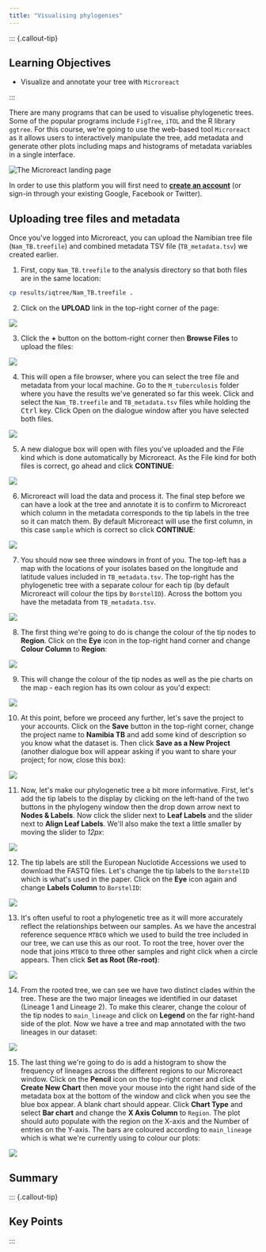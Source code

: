 ```yaml
---
title: "Visualising phylogenies"
---
```


::: {.callout-tip}
## Learning Objectives

- Visualize and annotate your tree with `Microreact`

:::

There are many programs that can be used to visualise phylogenetic trees.  Some of the popular programs include `FigTree`, `iTOL` and the R library `ggtree`.  For this course, we're going to use the web-based tool `Microreact` as it allows users to interactively manipulate the tree, add metadata and generate other plots including maps and histograms of metadata variables in a single interface.

![The Microreact landing page](images/microreact_landing.png)

In order to use this platform you will first need to [**create an account**](https://microreact.org/api/auth/signin) (or sign-in through your existing Google, Facebook or Twitter).

## Uploading tree files and metadata

Once you've logged into Microreact, you can upload the Namibian tree file (`Nam_TB.treefile`) and combined metadata TSV file (`TB_metadata.tsv`) we created earlier. 

1. First, copy `Nam_TB.treefile` to the analysis directory so that both files are in the same location:

```bash
cp results/iqtree/Nam_TB.treefile .
```

2. Click on the **UPLOAD** link in the top-right corner of the page:

![](images/microreact_upload1.png)

3. Click the **+** button on the bottom-right corner then **Browse Files** to upload the files:

![](images/microreact_upload2.png)

4. This will open a file browser, where you can select the tree file and metadata from your local machine. Go to the `M_tuberculosis` folder where you have the results we've generated so far this week. Click and select the `Nam_TB.treefile` and `TB_metadata.tsv` files while holding the <kbd>Ctrl</kbd> key. Click Open on the dialogue window after you have selected both files.

![](images/microreact_upload3.png)

5. A new dialogue box will open with files you've uploaded and the File kind which is done automatically by Microreact.  As the File kind for both files is correct, go ahead and click **CONTINUE**:

![](images/microreact_upload4.png)

6. Microreact will load the data and process it.  The final step before we can have a look at the tree and annotate it is to confirm to Microreact which column in the metadata corresponds to the tip labels in the tree so it can match them.  By default Microreact will use the first column, in this case `sample` which is correct so click **CONTINUE**:

![](images/microreact_upload5.png)

7. You should now see three windows in front of you.  The top-left has a map with the locations of your isolates based on the longitude and latitude values included in `TB_metadata.tsv`.  The top-right has the phylogenetic tree with a separate colour for each tip (by default Microreact will colour the tips by `BorstelID`).  Across the bottom you have the metadata from `TB_metadata.tsv`.

![](images/microreact_loaded.png)

8. The first thing we're going to do is change the colour of the tip nodes to **Region**.  Click on the **Eye** icon in the top-right hand corner and change **Colour Column** to **Region**: 

![](images/microreact_region1.png)

9. This will change the colour of the tip nodes as well as the pie charts on the map - each region has its own colour as you'd expect:

![](images/microreact_region2.png)

10. At this point, before we proceed any further, let's save the project to your accounts. Click on the **Save** button in the top-right corner, change the project name to **Namibia TB** and add some kind of description so you know what the dataset is.  Then click **Save as a New Project** (another dialogue box will appear asking if you want to share your project; for now, close this box):

![](images/microreact_save.png)

11. Now, let's make our phylogenetic tree a bit more informative.  First, let's add the tip labels to the display by clicking on the left-hand of the two buttons in the phylogeny window then the drop down arrow next to **Nodes & Labels**. Now click the slider next to **Leaf Labels** and the slider next to **Align Leaf Labels**. We'll also make the text a little smaller by moving the slider to _12px_:

![](images/microreact_tips1.png)

12. The tip labels are still the European Nuclotide Accessions we used to download the FASTQ files. Let's change the tip labels to the `BorstelID` which is what's used in the paper.  Click on the **Eye** icon again and change **Labels Column** to `BorstelID`:

![](images/microreact_tips2.png)

13. It's often useful to root a phylogenetic tree as it will more accurately reflect the relationships between our samples.  As we have the ancestral reference sequence `MTBC0` which we used to build the tree included in our tree, we can use this as our root. To root the tree, hover over the node that joins `MTBC0` to three other samples and right click when a circle appears. Then click **Set as Root (Re-root)**:

![](images/microreact_root.png)

14. From the rooted tree, we can see we have two distinct clades within the tree.  These are the two major lineages we identified in our dataset (Lineage 1 and Lineage 2). To make this clearer, change the colour of the tip nodes to `main_lineage` and click on **Legend** on the far right-hand side of the plot. Now we have a tree and map annotated with the two lineages in our dataset:

![](images/microreact_lineage.png)

15. The last thing we're going to do is add a histogram to show the frequency of lineages across the different regions to our Microreact window. Click on the **Pencil** icon on the top-right corner and click **Create New Chart** then move your mouse into the right hand side of the metadata box at the bottom of the window and click when you see the blue box appear. A blank chart should appear. Click **Chart Type** and select **Bar chart** and change the **X Axis Column** to `Region`.  The plot should auto populate with the region on the X-axis and the Number of entries on the Y-axis.  The bars are coloured according to `main_lineage` which is what we're currently using to colour our plots:

![](images/microreact_hist.png)
 
## Summary

::: {.callout-tip}
## Key Points

:::